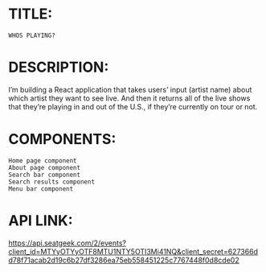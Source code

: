 # TITLE:
	WHOS PLAYING?

# DESCRIPTION:
I’m building a React application that takes users’ input (artist name) about which artist they want to see live. And then it returns all of the live shows that they’re playing in and out of the U.S., if they’re currently on tour or not.

# COMPONENTS:
	Home page component
	About page component
	Search bar component
	Search results component
	Menu bar component

# API LINK:
https://api.seatgeek.com/2/events?client_id=MTYyOTYyOTF8MTU1NTY5OTI3Mi41NQ&client_secret=627366dd78f71acab2d19c6b27df3286ea75eb558451225c7767448f0d8cde02
